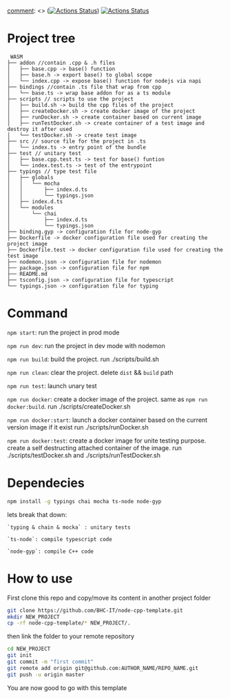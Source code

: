 [comment]: <> (modifie this, do not remove)
[comment]: <> ([![Actions Status](https://github.com/{owner}/{repo}/workflows/{workflow_name}/badge.svg)](https://github.com/{owner}/{repo}/actions))
[![Actions Status](https://github.com/BHC-IT/node-cpp-template/workflows/nodejs/badge.svg)](https://github.com/BHC-IT/node-cpp-template/actions)

# Project tree
```
 WASM
├── addon //contain .cpp & .h files
│   ├── base.cpp -> base() function
│   ├── base.h -> export base() to global scope
│   └── index.cpp -> expose base() function for nodejs via napi
├── bindings //contain .ts file that wrap from cpp
│   └── base.ts -> wrap base addon for as a ts module
├── scripts // scripts to use the project
│   ├── build.sh -> build the cpp files of the project
│   ├── createDocker.sh -> create docker image of the project
│   ├── runDocker.sh -> create container based on current image
│   ├── runTestDocker.sh -> create container of a test image and destroy it after used
│   └── testDocker.sh -> create test image
├── src // source file for the project in .ts
│   └── index.ts -> entry point of the bundle
├── test // unitary test
│   ├── base.cpp.test.ts -> test for base() funtion
│   └── index.test.ts -> test of the entrypoint
├── typings // type test file
│   ├── globals
│   │   └── mocha
│   │       ├── index.d.ts
│   │       └── typings.json
│   ├── index.d.ts
│   └── modules
│       └── chai
│           ├── index.d.ts
│           └── typings.json
├── binding.gyp -> configuration file for node-gyp
├── Dockerfile -> docker configuration file used for creating the project image
├── Dockerfile.test -> docker configuration file used for creating the test image
├── nodemon.json -> configuration file for nodemon
├── package.json -> configuration file for npm
├── README.md
├── tsconfig.json -> configuration file for typescript
└── typings.json -> configuration file for typing

```

# Command
`npm start`: run the project in prod mode

`npm run dev`: run the project in dev mode with nodemon

`npm run build`: build the project. run ./scripts/build.sh

`npm run clean`: clear the project. delete `dist` && `build` path

`npm run test`: launch unary test

`npm run docker`: create a docker image of the project. same as `npm run docker:build`. run ./scripts/createDocker.sh

`npm run docker:start`: launch a docker container based on the current version image if it exist run ./scripts/runDocker.sh

`npm run docker:test`: create a docker image for unite testing purpose. create a self destructing attached container of the image. run ./scripts/testDocker.sh and ./scripts/runTestDocker.sh

# Dependecies
```bash
npm install -g typings chai mocha ts-node node-gyp
```

lets break that down:

	`typing & chain & mocka` : unitary tests

	`ts-node`: compile typescript code

	`node-gyp`: compile C++ code

# How to use

First clone this repo and copy/move its content in another project folder
```bash
git clone https://github.com/BHC-IT/node-cpp-template.git
mkdir NEW_PROJECT
cp -rf node-cpp-template/* NEW_PROJECT/.
```

then link the folder to your remote repository
```bash
cd NEW_PROJECT
git init
git commit -m "first commit"
git remote add origin git@github.com:AUTHOR_NAME/REPO_NAME.git
git push -u origin master
```
You are now good to go with this template